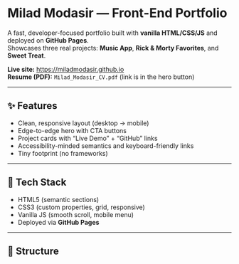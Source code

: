 # Milad Modasir — Front-End Portfolio

A fast, developer-focused portfolio built with **vanilla HTML/CSS/JS** and deployed on **GitHub Pages**.  
Showcases three real projects: **Music App**, **Rick & Morty Favorites**, and **Sweet Treat**.

**Live site:** https://miladmodasir.github.io  
**Resume (PDF):** `Milad_Modasir_CV.pdf` (link is in the hero button)

---

## ✨ Features
- Clean, responsive layout (desktop → mobile)
- Edge-to-edge hero with CTA buttons
- Project cards with “Live Demo” + “GitHub” links
- Accessibility-minded semantics and keyboard-friendly links
- Tiny footprint (no frameworks)

---

## 🧱 Tech Stack
- HTML5 (semantic sections)
- CSS3 (custom properties, grid, responsive)
- Vanilla JS (smooth scroll, mobile menu)
- Deployed via **GitHub Pages**

---

## 📂 Structure

